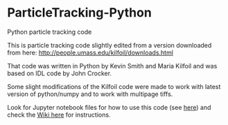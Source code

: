 # ParticleTracking-Python
Python particle tracking code

This is particle tracking code slightly edited from a version downloaded from here: http://people.umass.edu/kilfoil/downloads.html

That code was written in Python by Kevin Smith and Maria Kilfoil and was based on IDL code by John Crocker. 

Some slight modifications of the Kilfoil code were made to work with latest version of python/numpy and to work with multipage tiffs. 

Look for Jupyter notebook files for how to use this code (see [here](https://nbviewer.jupyter.org/github/rmcgorty/ParticleTracking-Python/blob/master/jupyter_notebooks/Particle%20Tracking%20--%20DEMONSTRATION%2C%20TUTORIAL.ipynb)) and check the [Wiki here](https://github.com/rmcgorty/ParticleTracking-Python/wiki/Short-Guide-to-Particle-Tracking) for instructions. 
